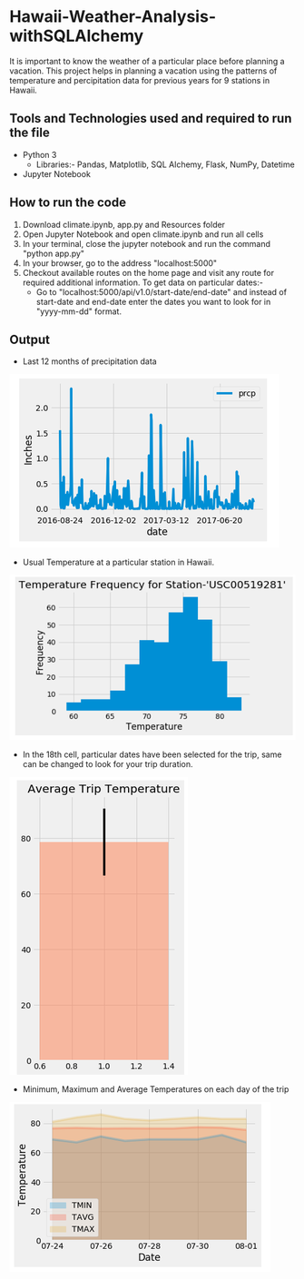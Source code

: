 # Hawaii-Weather-Analysis-withSQLAlchemy
It is important to know the weather of a particular place before planning a vacation. This project helps in planning a vacation using the patterns of temperature and percipitation data for previous years for 9 stations in Hawaii.

## Tools and Technologies used and required to run the file
* Python 3
    * Libraries:- Pandas, Matplotlib, SQL Alchemy, Flask, NumPy, Datetime
* Jupyter Notebook

## How to run the code
1. Download climate.ipynb, app.py and Resources folder
2. Open Jupyter Notebook and open climate.ipynb and run all cells
3. In your terminal, close the jupyter notebook and run the command "python app.py"
4. In your browser, go to the address "localhost:5000"
5. Checkout available routes on the home page and visit any route for required additional information. To get data on particular dates:-
    * Go to "localhost:5000/api/v1.0/start-date/end-date" and instead of start-date and end-date enter the dates you want to look for in "yyyy-mm-dd" format.

## Output 
*  Last 12 months of precipitation data

![](images/1.png)

* Usual Temperature at a particular station in Hawaii.

![](images/2.png)

* In the 18th cell, particular dates have been selected for the trip, same can be changed to look for your trip duration.  

![](images/3.png)

* Minimum, Maximum and Average Temperatures on each day of the trip

![](images/4.png)
